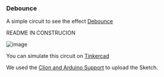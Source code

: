 ### Debounce
A simple circuit to see the effect [Debounce]()


README IN CONSTRUCION

![image](https://user-images.githubusercontent.com/797845/83777391-bb23a200-a65f-11ea-802a-b8f5bbd658dc.png)


You can simulate this circuit on [Tinkercad]( https://www.tinkercad.com/things/ibdazfazNLo)


We used the [Clion and Arduino Support](https://github.com/robsonoduarte/learn-arduino/tree/master/clion-arduino/example) to upload the Sketch.
